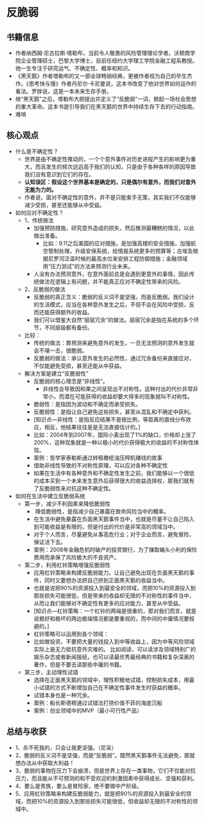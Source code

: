 # 反脆弱

## 书籍信息

- 作者纳西姆·尼古拉斯·塔勒布，当前令人敬畏的风险管理理论学者。沃顿商学院企业管理硕士，巴黎大学博士，目前任纽约大学理工学院金融工程系教授。他一生专注于研究运气、不确定性、概率和知识。
- 《黑天鹅》作者塔勒布的又一部全球畅销经典，更被作者视为自己的毕生杰作。《思考快与慢》作者丹尼尔·卡尼曼说，这本书改变了他对世界如何运作的看法。罗胖说，这是一本未来生存手册。
- 继“黑天鹅”之后，塔勒布大胆提出并定义了“反脆弱”一词，掀起一场社会思想的重大革命。这本书是引导我们在黑天鹅的世界中持续生存下去的行动指南。
- 难啃

## 核心观点

- 什么是不确定性？
  - 世界是由不确定性推动的，一个个意外事件对历史进程产生的影响更为重大，而且发生的频次远远高于我们的认知，只是由于各种各样的原因导致我们没有意识到它们的存在。
  - **认知误区：假设这个世界基本是确定的，只是偶尔有意外，而我们对意外无能为力的。**
  - 作者说，面对不确定性的意外，并不是只能束手无策，其实我们不仅能够减少受损，甚至还能够从中受益。
- 如何应对不确定性？
  - 1、传统做法
    - 加强预防措施，研究意外造成的损失，然后推测最糟糕的情况，以此做出准备。
      - 比如：9.11之后美国的应对措施，是加强高楼的安全措施，加强航空管制处理，升级安保系统，给情报系统更多的预算等；古埃及根据尼罗河泛滥时候的最高水位来安排工程防御措施；金融领域用“压力测试”的方法来预测行业未来。
    - 人没有办法预测意外，在意外面前总是会遇到更意外的事情，因此传统做法在逻辑上有问题，并不能真正应对不确定性带来的风险。
  - 2、反脆弱的做法
    - 反脆弱的真正含义：脆弱的反义词不是坚强，而是反脆弱。我们设计的生活模式，应当在各种意外发生之后，不但不会在风险中受损，反而还能获得额外的收益。
    - 我们可以借鉴大自然“层层冗余”的做法。层层冗余是指在系统的多个环节，不同层级都有备份。
  - 比较：
    - 传统的做法：靠预测来避免意外的发生，一旦无法预测的意外发生就会不堪一击，很脆弱。
    - 反脆弱的做法：承认意外发生的必然性，通过冗余备份来直接应对，不仅能避免受损，甚至还能从中获益。
  - 解决方案是建立“反脆弱性”
    - 反脆弱的核心理念是“非线性”。
      - 非线性会导致因和果之间呈现出不对称性。这种付出的代价非常非常小，而潜在可能获得的收益却要大得多的现象就叫不对称性。
    - 脆弱性：是指因为波动和不确定而承受损失。
    - 反脆弱性：是指让自己避免这些损失，甚至从混乱和不确定中获利。
    - [知识点—非线性：是指反应结果不是按比例，等距离的直线分布效应，相反，他结果往往是是无法直接估计的。]
    - 比如：2004年到2007年，国际小麦出现了1%的缺口，价格却上涨了200%，这种现象就是一种以极小的代价获得极大的收益的不对称性体现。
    - 案例：哲学家泰勒斯通过转租橄榄油压榨机赚钱的故事
    - 借助非线性导致的不对称性原理，可以应对各种不确定性
    - 如果在生活中有各种意外和不确定性发生之前，我们能够以一个很低的成本买到一个未来发生意外后获得很大的收益选择权，那我们就有了反脆弱性来对抗这种不确定性。
- 如何在生活中建立反脆弱系统
  - 第一步，减少不利因素来降低脆弱性
    - ​	降低脆弱性，是指减少自己暴露在致命风险当中的概率。
    - 在生活中避免暴露在负面黑天鹅事件当中，也就是尽量不让自己陷入到可能收益是有限的，但是付出的代价是非常高的领域当中。
    - 对于个人而言，尽量避免从事高危行业；对于企业而言，避免冒险，保证活下去。
    - 案例：2008年金融危机时破产的投资银行，为了赚取蝇头小利的保险费用而承保了风险极大的不良资产。
  - 第二步，利用杠铃策略增强反脆弱性
    - 应用杠铃策略来构建反脆弱能力。让自己避免出现在负面黑天鹅的事件，同时又要想办法把自己挤到正面黑天鹅的收益当中。
    - 也就是说把90%的资源投入到最安全的领域，而把10%的资源投入到那些损失可能很低，但是带来的收益却无限的不对称性的事件当中，从而让我们能够对不确定性有更多的应对能力，甚至从中受益。
    - [知识点—杠铃策略：一个杠铃的两端是很重的，那对我们而言，就是说极好和极坏的两边极端情况都是要重视的，而中间的中庸情况要规避的。]
    - 杠铃策略可以运用到各个领域：
    - 比如做投资，不要把大量的钱投入到中等收益上，因为中等风险领域实际上是无力抵抗意外灾难的。
      比如阅读，可以读涉及领域特别广的娱乐杂志或者新闻报纸，也可以读最优秀最经典的书籍和复杂深奥的著作，但是不要去读那些中庸的书籍。
  - 第三步，主动理性试错
    - 选择在正面黑天鹅的领域中，理性积极地试错，控制损失成本，用最小试错的方式不断增加自己在不确定性事件发生时获益的概率。
    - 试错本身也是一种冗余。
    - 案例：船长斯德穆通过试错法打捞价值不菲的海底沉船
    - 案例：创业领域中的MVP（最小可行性产品）

## 总结与收获

- 1、杀不死我的，只会让我更坚强。（尼采）
- 2、脆弱的反义词不是坚强，而是“反脆弱”。既然黑天鹅事件无法避免，那就想办法从中获取大利益！
- 3、脆弱的事物在压力下会崩溃，但是世界上存在一类事物，它们不仅能对抗压力，而且能从不可预测的和不受欢迎的刺激因素中获得成长、坚强和获利。
- 4、要么是贵族，要么是冒险家，绝不要做中产阶级。
- 5、应用杠铃策略来构建反脆弱能力，就是把90%的资源投入到最安全的领域，而把10%的资源投入到那些损失可能很低，但收益却无限的不对称性的领域中。
